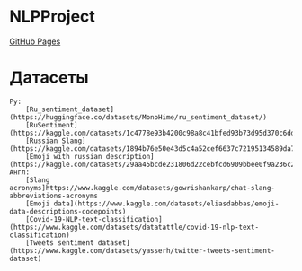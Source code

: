 # NLPProject

[GitHub Pages](https://pages.github.com/)
# Датасеты

    Ру:
        [Ru_sentiment_dataset](https://huggingface.co/datasets/MonoHime/ru_sentiment_dataset/)
        [RuSentiment](https://kaggle.com/datasets/1c4778e93b4200c98a8c41bfed93b73d95d370c6dd39ddecceed31cbefc6a3d9/)
        [Russian Slang](https://kaggle.com/datasets/1894b76e50e43d5c4a52cef6637c72195134589da7f9e45627f330e082470ab2/)
        [Emoji with russian description](https://kaggle.com/datasets/29aa45bcde231806d22cebfcd6909bbee0f9a236c2a628afa4f427da02d8b6a9/)
    Англ:
        [Slang acronyms]https://www.kaggle.com/datasets/gowrishankarp/chat-slang-abbreviations-acronyms
        [Emoji data](https://www.kaggle.com/datasets/eliasdabbas/emoji-data-descriptions-codepoints)
        [Covid-19-NLP-text-classification](https://www.kaggle.com/datasets/datatattle/covid-19-nlp-text-classification)
        [Tweets sentiment dataset](https://www.kaggle.com/datasets/yasserh/twitter-tweets-sentiment-dataset)
